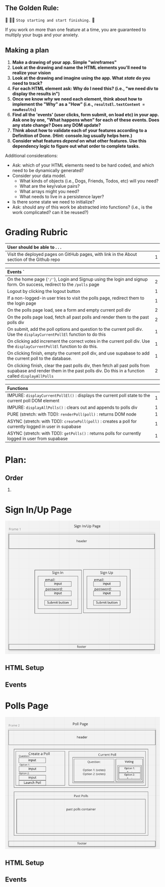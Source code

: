 ## The Golden Rule: 

🦸 🦸‍♂️ `Stop starting and start finishing.` 🏁

If you work on more than one feature at a time, you are guaranteed to multiply your bugs and your anxiety.

## Making a plan

1) **Make a drawing of your app. Simple "wireframes"**
1) **Look at the drawing and name the HTML elements you'll need to realize your vision**
1) **Look at the drawing and imagine using the app. What _state_ do you need to track?**
1) **For each HTML element ask: Why do I need this? (i.e., "we need div to display the results in")**
1) **Once we know _why_ we need each element, think about how to implement the "Why" as a "How" (i.e., `resultsEl.textContent = newResults`)**
1) **Find all the 'events' (user clicks, form submit, on load etc) in your app. Ask one by one, "What happens when" for each of these events. Does any state change? Does any DOM update?**
1) **Think about how to validate each of your features according to a Definition of Done. (Hint: console.log usually helps here.)**
1) **Consider what features _depend_ on what other features. Use this dependency logic to figure out what order to complete tasks.**

Additional considerations:

- Ask: which of your HTML elements need to be hard coded, and which need to be dynamically generated?
- Consider your data model.
  - What kinds of objects (i.e., Dogs, Friends, Todos, etc) will you need?
  - What are the key/value pairs?
  - What arrays might you need?
  - What needs to live in a persistence layer?
- Is there some state we need to initialize?
- Ask: should any of this work be abstracted into functions? (i.e., is the work complicated? can it be reused?)

# Grading Rubric

| User should be able to . . .                                                         |             |
| :----------------------------------------------------------------------------------- | ----------: |
| Visit the deployed pages on GitHub pages, with link in the About section of the Github repo|        1 |

| Events  `                                                                            |             |
| :----------------------------------------------------------------------------------- | ----------: |
| On the home page (`'/'`), Login and Signup using the login and signup form. On success, redirect to the `/polls` page   |        2 |
| Logout by clicking the logout button                                                       |        1 |
| If a non-logged-in user tries to visit the polls page, redirect them to the login page | 1 |
| On the polls page load, see a form and empty current poll div                              |        2 |
| On the polls page load, fetch all past polls and render them to the past polls div         |        2 |
| On submit, add the poll options and question to the current poll div.  Use the `displayCurrentPollEl` function to do this                                   |        1 |
| On clicking add increment the correct votes in the current poll div. Use the `displayCurrentPollEl` function to do this. |     1 |
| On clicking finish, empty the current poll div, and use supabase to add the current poll to the database. |1|
| On clicking finish, clear the past polls div, then fetch all past polls from supabase and render them in the past polls div. Do this in a function called `displayAllPolls` |2|

| Functions                                                              |             |
| :----------------------------------------------------------------------------------- | ----------: |
| IMPURE: `displayCurrentPollEl()` : displays the current poll state to the current poll DOM element | 1|
| IMPURE: `displayAllPolls()` : clears out and appends to polls div | 1|
| PURE (stretch: with TDD): `renderPoll(poll)` : returns DOM node | 1|
| ASYNC (stretch: with TDD): `createPoll(poll)` : creates a poll for currently logged in user in supabase |1|
| ASYNC (stretch: with TDD): `getPolls()` : returns polls for currently logged in user from supabase |1|

# Plan:

## Order

1. 

# Sign In/Up Page

![sign in/up page wireframes](/assets/sign-in-up-wireframes.png)

## HTML Setup

## Events

# Polls Page

![polls page wireframes](/assets/polls-wireframes.png)

## HTML Setup

## Events
